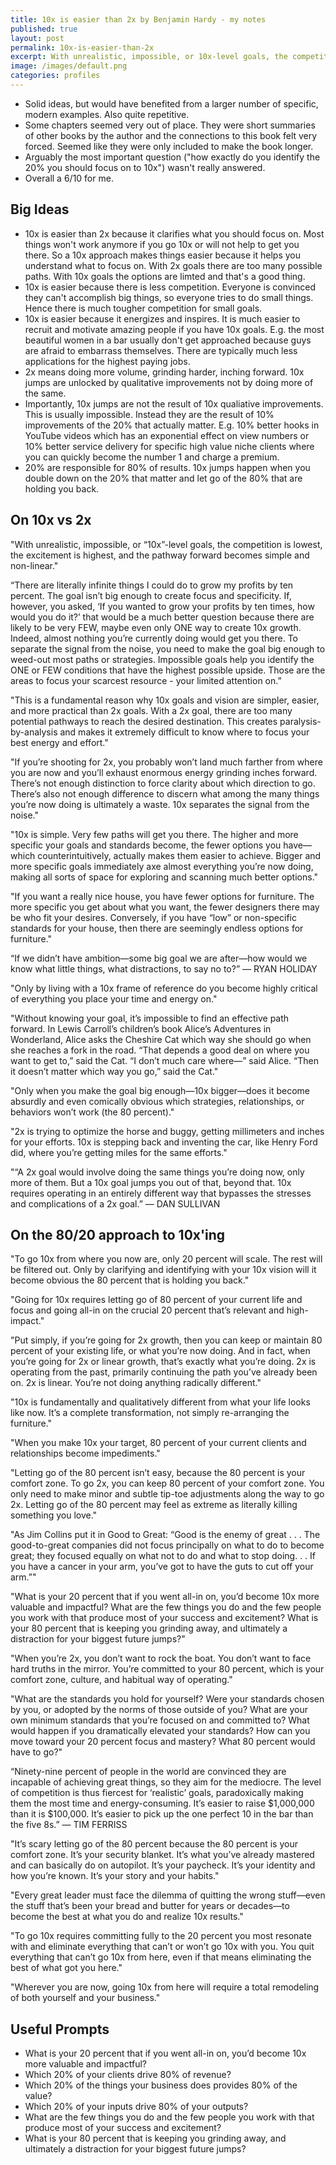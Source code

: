 ```yaml
---
title: 10x is easier than 2x by Benjamin Hardy - my notes
published: true
layout: post
permalink: 10x-is-easier-than-2x
excerpt: With unrealistic, impossible, or 10x-level goals, the competition is lowest, the excitement is highest, and the pathway forward becomes simple and non-linear.
image: /images/default.png
categories: profiles
---
```


* Solid ideas, but would have benefited from a larger number of specific, modern examples. Also quite repetitive.
* Some chapters seemed very out of place. They were short summaries of other books by the author and the connections to this book felt very forced. Seemed like they were only included to make the book longer.
* Arguably the most important question ("how exactly do you identify the 20% you should focus on to 10x") wasn't really answered.
* Overall a 6/10 for me.

## Big Ideas

* 10x is easier than 2x because it clarifies what you should focus on. Most things won't work anymore if you go 10x or will not help to get you there. So a 10x approach makes things easier because it helps you understand what to focus on. With 2x goals there are too many possible paths. With 10x goals the options are limted and that's a good thing.
* 10x is easier because there is less competition. Everyone is convinced they can't accomplish big things, so everyone tries to do small things. Hence there is much tougher competition for small goals.
* 10x is easier because it energizes and inspires. It is much easier to recruit and motivate amazing people if you have 10x goals. E.g. the most beautiful women in a bar usually don't get approached because guys are afraid to embarrass themselves. There are typically much less applications for the highest paying jobs. 
* 2x means doing more volume, grinding harder, inching forward. 10x jumps are unlocked by qualitative improvements not by doing more of the same.
* Importantly, 10x jumps are not the result of 10x qualiative improvements. This is usually impossible. Instead they are the result of 10% improvements of the 20% that actually matter. E.g. 10% better hooks in YouTube videos which has an exponential effect on view numbers or 10% better service delivery for specific high value niche clients where you can quickly become the number 1 and charge a premium.
* 20% are responsible for 80% of results. 10x jumps happen when you double down on the 20% that matter and let go of the 80% that are holding you back.


## On 10x vs 2x

"With unrealistic, impossible, or “10x”-level goals, the competition is lowest, the excitement is highest, and the pathway forward becomes simple and non-linear."

“There are literally infinite things I could do to grow my profits by ten percent. The goal isn’t big enough to create focus and specificity. If, however, you asked, ‘If you wanted to grow your profits by ten times, how would you do it?’ that would be a much better question because there are likely to be very FEW, maybe even only ONE way to create 10x growth. Indeed, almost nothing you’re currently doing would get you there. To separate the signal from the noise, you need to make the goal big enough to weed-out most paths or strategies. Impossible goals help you identify the ONE or FEW conditions that have the highest possible upside. Those are the areas to focus your scarcest resource - your limited attention on.”

"This is a fundamental reason why 10x goals and vision are simpler, easier, and more practical than 2x goals. With a 2x goal, there are too many potential pathways to reach the desired destination. This creates paralysis-by-analysis and makes it extremely difficult to know where to focus your best energy and effort."

"If you’re shooting for 2x, you probably won’t land much farther from where you are now and you’ll exhaust enormous energy grinding inches forward. There’s not enough distinction to force clarity about which direction to go. There’s also not enough difference to discern what among the many things you’re now doing is ultimately a waste. 10x separates the signal from the noise."

"10x is simple. Very few paths will get you there. The higher and more specific your goals and standards become, the fewer options you have—which counterintuitively, actually makes them easier to achieve. Bigger and more specific goals immediately axe almost everything you’re now doing, making all sorts of space for exploring and scanning much better options."

"If you want a really nice house, you have fewer options for furniture. The more specific you get about what you want, the fewer designers there may be who fit your desires. Conversely, if you have “low” or non-specific standards for your house, then there are seemingly endless options for furniture."

“If we didn’t have ambition—some big goal we are after—how would we know what little things, what distractions, to say no to?” — RYAN HOLIDAY

"Only by living with a 10x frame of reference do you become highly critical of everything you place your time and energy on."

"Without knowing your goal, it’s impossible to find an effective path forward. In Lewis Carroll’s children’s book Alice’s Adventures in Wonderland, Alice asks the Cheshire Cat which way she should go when she reaches a fork in the road. “That depends a good deal on where you want to get to,” said the Cat. “I don’t much care where—” said Alice. “Then it doesn’t matter which way you go,” said the Cat."

"Only when you make the goal big enough—10x bigger—does it become absurdly and even comically obvious which strategies, relationships, or behaviors won’t work (the 80 percent)."

"2x is trying to optimize the horse and buggy, getting millimeters and inches for your efforts. 10x is stepping back and inventing the car, like Henry Ford did, where you’re getting miles for the same efforts."

"“A 2x goal would involve doing the same things you’re doing now, only more of them. But a 10x goal jumps you out of that, beyond that. 10x requires operating in an entirely different way that bypasses the stresses and complications of a 2x goal.” — DAN SULLIVAN


## On the 80/20 approach to 10x'ing

"To go 10x from where you now are, only 20 percent will scale. The rest will be filtered out. Only by clarifying and identifying with your 10x vision will it become obvious the 80 percent that is holding you back."

"Going for 10x requires letting go of 80 percent of your current life and focus and going all-in on the crucial 20 percent that’s relevant and high-impact."

"Put simply, if you’re going for 2x growth, then you can keep or maintain 80 percent of your existing life, or what you’re now doing. And in fact, when you’re going for 2x or linear growth, that’s exactly what you’re doing. 2x is operating from the past, primarily continuing the path you’ve already been on. 2x is linear. You’re not doing anything radically different."

"10x is fundamentally and qualitatively different from what your life looks like now. It’s a complete transformation, not simply re-arranging the furniture."

"When you make 10x your target, 80 percent of your current clients and relationships become impediments."

"Letting go of the 80 percent isn’t easy, because the 80 percent is your comfort zone. To go 2x, you can keep 80 percent of your comfort zone. You only need to make minor and subtle tip-toe adjustments along the way to go 2x. Letting go of the 80 percent may feel as extreme as literally killing something you love."

"As Jim Collins put it in Good to Great: “Good is the enemy of great . . . The good-to-great companies did not focus principally on what to do to become great; they focused equally on what not to do and what to stop doing. . . If you have a cancer in your arm, you’ve got to have the guts to cut off your arm.”"

"What is your 20 percent that if you went all-in on, you’d become 10x more valuable and impactful? What are the few things you do and the few people you work with that produce most of your success and excitement? What is your 80 percent that is keeping you grinding away, and ultimately a distraction for your biggest future jumps?"

"When you’re 2x, you don’t want to rock the boat. You don’t want to face hard truths in the mirror. You’re committed to your 80 percent, which is your comfort zone, culture, and habitual way of operating."

"What are the standards you hold for yourself? Were your standards chosen by you, or adopted by the norms of those outside of you? What are your own minimum standards that you’re focused on and committed to? What would happen if you dramatically elevated your standards? How can you move toward your 20 percent focus and mastery? What 80 percent would have to go?"

“Ninety-nine percent of people in the world are convinced they are incapable of achieving great things, so they aim for the mediocre. The level of competition is thus fiercest for ‘realistic’ goals, paradoxically making them the most time and energy-consuming. It’s easier to raise $1,000,000 than it is $100,000. It’s easier to pick up the one perfect 10 in the bar than the five 8s.” — TIM FERRISS

"It’s scary letting go of the 80 percent because the 80 percent is your comfort zone. It’s your security blanket. It’s what you’ve already mastered and can basically do on autopilot. It’s your paycheck. It’s your identity and how you’re known. It’s your story and your habits."

"Every great leader must face the dilemma of quitting the wrong stuff—even the stuff that’s been your bread and butter for years or decades—to become the best at what you do and realize 10x results."

"To go 10x requires committing fully to the 20 percent you most resonate with and eliminate everything that can’t or won’t go 10x with you. You quit everything that can’t go 10x from here, even if that means eliminating the best of what got you here."

"Wherever you are now, going 10x from here will require a total remodeling of both yourself and your business."

## Useful Prompts

* What is your 20 percent that if you went all-in on, you’d become 10x more valuable and impactful? 
* Which 20% of your clients drive 80% of revenue?
* Which 20% of the things your business does provides 80% of the value?
* Which 20% of your inputs drive 80% of your outputs?
* What are the few things you do and the few people you work with that produce most of your success and excitement? 
* What is your 80 percent that is keeping you grinding away, and ultimately a distraction for your biggest future jumps?